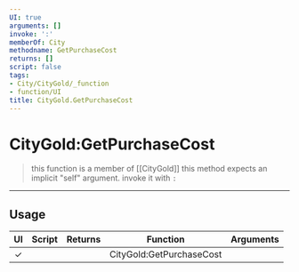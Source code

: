 ```yaml
---
UI: true
arguments: []
invoke: ':'
memberOf: City
methodname: GetPurchaseCost
returns: []
script: false
tags:
- City/CityGold/_function
- function/UI
title: CityGold.GetPurchaseCost
---
```

# CityGold:GetPurchaseCost
> this function is a member of [[CityGold]]
> this method expects an implicit "self" argument. invoke it with `:`
-----
## Usage
|  UI | Script | Returns | Function | Arguments |
|:---:|:------:|-------:|:--------:|:---------|
|✓| ||CityGold:GetPurchaseCost||
